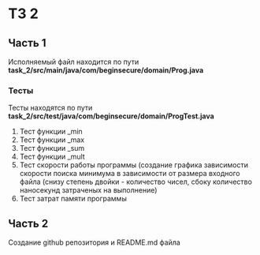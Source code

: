 # ТЗ 2

## Часть 1
Исполняемый файл находится по пути **task_2/src/main/java/com/beginsecure/domain/Prog.java**

### Тесты
Тесты находятся по пути **task_2/src/test/java/com/beginsecure/domain/ProgTest.java**
1. Тест функции _min
2. Тест функции _max
3. Тест функции _sum
4. Тест функции _mult
5. Тест скорости работы программы (создание графика зависимости скорости поиска минимума в зависимости от размера входного файла (снизу степень двойки - количество чисел, сбоку количество наносекунд затраченых на выполнение)
6. Тест затрат памяти программы

## Часть 2
Создание github репозитория и README.md файла
